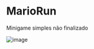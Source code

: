 # MarioRun
Minigame simples não finalizado


![image](https://github.com/mattveanged/MarioRun/assets/62877836/ef53b10f-bb45-400b-b84c-681a6a1fe9d9)

